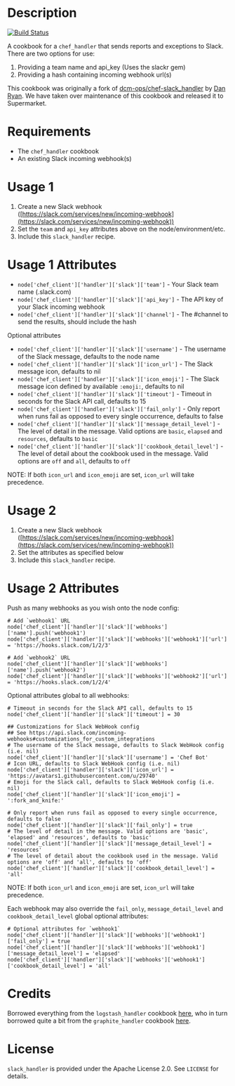 Description
===========
[![Build Status](https://img.shields.io/circleci/project/rackspace-cookbooks/chef-slack_handler/master.svg)](https://circleci.com/gh/rackspace-cookbooks/chef-slack_handler)

A cookbook for a `chef_handler` that sends reports and exceptions to Slack.  There are two options for use:
1. Providing a team name and api_key (Uses the slackr gem)
2. Providing a hash containing incoming webhook url(s)

This cookbook was originally a fork of [dcm-ops/chef-slack_handler](https://github.com/dcm-ops/chef-slack_handler) by [Dan Ryan](dan.ryan@enstratius.com). We have taken over maintenance of this cookbook and released it to Supermarket.

Requirements
============

* The `chef_handler` cookbook
* An existing Slack incoming webhook(s)

Usage 1
=====

1. Create a new Slack webhook ([https://slack.com/services/new/incoming-webhook](https://slack.com/services/new/incoming-webhook))
2. Set the `team` and `api_key` attributes above on the node/environment/etc.
3. Include this `slack_handler` recipe.

Usage 1 Attributes
==========
* `node['chef_client']['handler']['slack']['team']` - Your Slack team name (<team-name>.slack.com)
* `node['chef_client']['handler']['slack']['api_key']` - The API key of your Slack incoming webhook
* `node['chef_client']['handler']['slack']['channel']` - The #channel to send the results, should include the hash

Optional attributes
* `node['chef_client']['handler']['slack']['username']` - The username of the Slack message, defaults to the node name
* `node['chef_client']['handler']['slack']['icon_url']` - The Slack message icon, defaults to nil
* `node['chef_client']['handler']['slack']['icon_emoji']` - The Slack message icon defined by available `:emoji:`, defaults to nil
* `node['chef_client']['handler']['slack']['timeout']` - Timeout in seconds for the Slack API call, defaults to 15
* `node['chef_client']['handler']['slack']['fail_only']` - Only report when runs fail as opposed to every single occurrence, defaults to false
* `node['chef_client']['handler']['slack']['message_detail_level']` - The level of detail in the message. Valid options are `basic`, `elapsed` and `resources`, defaults to `basic`
* `node['chef_client']['handler']['slack']['cookbook_detail_level']` - The level of detail about the cookbook used in the message. Valid options are `off` and `all`, defaults to `off`

NOTE: If both `icon_url` and `icon_emoji` are set, `icon_url` will take precedence.

Usage 2
=====

1. Create a new Slack webhook ([https://slack.com/services/new/incoming-webhook](https://slack.com/services/new/incoming-webhook))
2. Set the attributes as specified below
3. Include this `slack_handler` recipe.

Usage 2 Attributes
==========
Push as many webhooks as you wish onto the node config:
```
# Add `webhook1` URL
node['chef_client']['handler']['slack']['webhooks']['name'].push('webhook1')
node['chef_client']['handler']['slack']['webhooks']['webhook1']['url'] = 'https://hooks.slack.com/1/2/3'

# Add `webhook2` URL
node['chef_client']['handler']['slack']['webhooks']['name'].push('webhook2')
node['chef_client']['handler']['slack']['webhooks']['webhook2']['url'] = 'https://hooks.slack.com/1/2/4'
```

Optional attributes global to all webhooks:
```
# Timeout in seconds for the Slack API call, defaults to 15
node['chef_client']['handler']['slack']['timeout'] = 30

## Customizations for Slack WebHook config
## See https://api.slack.com/incoming-webhooks#customizations_for_custom_integrations
# The username of the Slack message, defaults to Slack WebHook config (i.e. nil)
node['chef_client']['handler']['slack']['username'] = 'Chef Bot'
# Icon URL, defaults to Slack WebHook config (i.e. nil)
node['chef_client']['handler']['slack']['icon_url'] = 'https://avatars1.githubusercontent.com/u/29740'
# Emoji for the Slack call, defaults to Slack WebHook config (i.e. nil)
node['chef_client']['handler']['slack']['icon_emoji'] = ':fork_and_knife:'

# Only report when runs fail as opposed to every single occurrence, defaults to false
node['chef_client']['handler']['slack']['fail_only'] = true
# The level of detail in the message. Valid options are 'basic', 'elapsed' and 'resources', defaults to 'basic'
node['chef_client']['handler']['slack']['message_detail_level'] = 'resources'
# The level of detail about the cookbook used in the message. Valid options are 'off' and 'all', defaults to 'off'
node['chef_client']['handler']['slack']['cookbook_detail_level'] = 'all'
```
NOTE: If both `icon_url` and `icon_emoji` are set, `icon_url` will take precedence.

Each webhook may also override the `fail_only`, `message_detail_level` and `cookbook_detail_level` global optional attributes:
```
# Optional attributes for `webhook1`
node['chef_client']['handler']['slack']['webhooks']['webhook1']['fail_only'] = true
node['chef_client']['handler']['slack']['webhooks']['webhook1']['message_detail_level'] = 'elapsed'
node['chef_client']['handler']['slack']['webhooks']['webhook1']['cookbook_detail_level'] = 'all'
```

Credits
=======

Borrowed everything from the `logstash_handler` cookbook [here](https://github.com/lusis/logstash_handler), who in turn borrowed quite a bit from the `graphite_handler` cookbook [here](https://github.com/realityforge-cookbooks/graphite_handler).

License
=======

`slack_handler` is provided under the Apache License 2.0. See `LICENSE` for details.
